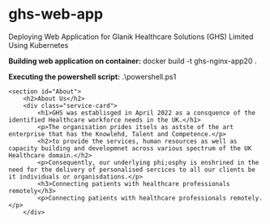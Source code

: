 # ghs-web-app

Deploying Web Application for Glanik Healthcare Solutions  (GHS) Limited Using Kubernetes

**Building web application on container:** docker build -t ghs-nginx-app20 .

**Executing the powershell script:** .\powershell.ps1

<!-- About Section -->
    <section id="About">
        <h2>About Us</h2>
        <div class="service-card">
            <h1>GHS was establisged in April 2022 as a consquence of the identified Healthcare workforce needs in the UK.</h1>
            <p>The organisation prides itsels as astste of the art enterprise that has the Knowlehd, Talent and Competence.</p>
            <h2>to provide the services, human resources as well as capacity building and developmnet across various spectrum of the UK Healthcare domain.</h2>
            <p>Consequently, our underlying phi;osphy is enshrined in the need for the delivery of personalised sercices to all our clients be it individuals or organisdations.</p>
            <h3>Connecting patients with healthcare professionals remotely</h3>
            <p>Connecting patients with healthcare professionals remotely.</p>
        </div>
   

